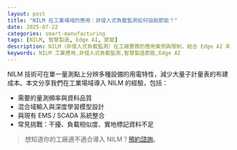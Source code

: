 ```yaml
---
layout: post
title: "NILM 在工業場域的應用：非侵入式負載監測如何協助節能？"
date: 2025-07-22
categories: smart-manufacturing
tags: [NILM, 智慧製造, Edge AI, 節能]
description: NILM（非侵入式負載監測）在工廠實務的應用案例與限制，結合 Edge AI 與 IIoT，提升用電辨識與節能策略精準度。
keywords: NILM 工業應用,非侵入式負載監測,智慧製造節能,Edge AI
---
```


NILM 技術可在單一量測點上分辨多種設備的用電特性，減少大量子計量表的布建成本。本文分享我們在工業場域導入 NILM 的經驗，包括：

- 需要的量測頻率與資料品質
- 混合域輸入與深度學習模型設計
- 與現有 EMS / SCADA 系統整合
- 常見挑戰：干擾、負載相似度、實地標記資料不足

> 想知道你的工廠適不適合導入 NILM？[預約諮詢](/contact/)。


